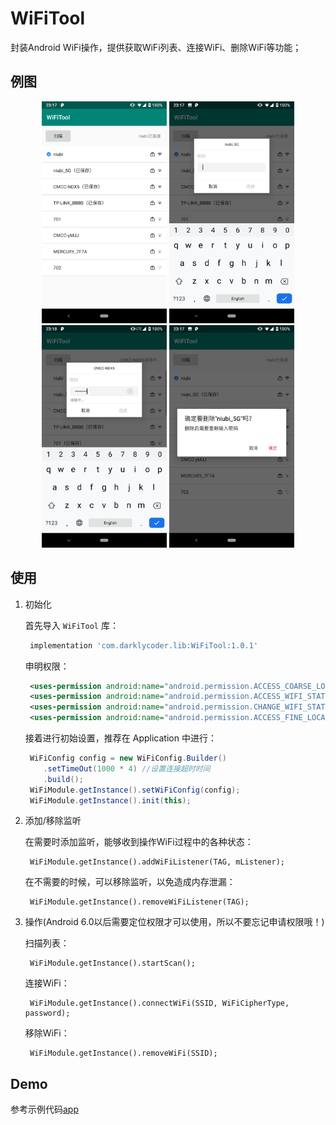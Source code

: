 WiFiTool
=============
封装Android WiFi操作，提供获取WiFi列表、连接WiFi、删除WiFi等功能；

例图
---
<center class="half">
    <img src="./art/pic_01.png" width="200"/> 
    <img src="./art/pic_02.png" width="200"/> 
    <img src="./art/pic_03.png" width="200"/> 
    <img src="./art/pic_04.png" width="200"/>
</center>

使用
---

1. 初始化

    首先导入 `WiFiTool` 库：

    ```gradle
     implementation 'com.darklycoder.lib:WiFiTool:1.0.1'
    ```

    申明权限：
    ```xml
     <uses-permission android:name="android.permission.ACCESS_COARSE_LOCATION" />
     <uses-permission android:name="android.permission.ACCESS_WIFI_STATE" />
     <uses-permission android:name="android.permission.CHANGE_WIFI_STATE" />
     <uses-permission android:name="android.permission.ACCESS_FINE_LOCATION" />
    ```

    接着进行初始设置，推荐在 Application 中进行： 

    ```java
     WiFiConfig config = new WiFiConfig.Builder()
        .setTimeOut(1000 * 4) //设置连接超时时间
        .build();
     WiFiModule.getInstance().setWiFiConfig(config);
     WiFiModule.getInstance().init(this);
    ```

2. 添加/移除监听
    
    在需要时添加监听，能够收到操作WiFi过程中的各种状态：
    ```
     WiFiModule.getInstance().addWiFiListener(TAG, mListener);
    ```

    在不需要的时候，可以移除监听，以免造成内存泄漏：
    ```
     WiFiModule.getInstance().removeWiFiListener(TAG);
    ```

3. 操作(Android 6.0以后需要定位权限才可以使用，所以不要忘记申请权限哦！)

    扫描列表：
    ```
     WiFiModule.getInstance().startScan();
    ```

    连接WiFi：
    ```
     WiFiModule.getInstance().connectWiFi(SSID, WiFiCipherType, password);
    ```

    移除WiFi：
    ```
     WiFiModule.getInstance().removeWiFi(SSID);
    ```

Demo
---
参考示例代码[app](https://github.com/DarklyCoder/WiFiTool/tree/master/app)